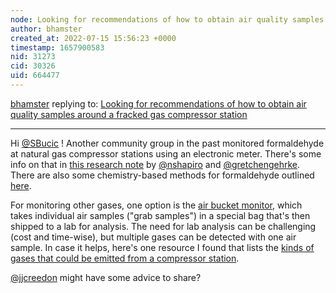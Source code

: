 ```yaml
---
node: Looking for recommendations of how to obtain air quality samples around a fracked gas compressor station
author: bhamster
created_at: 2022-07-15 15:56:23 +0000
timestamp: 1657900583
nid: 31273
cid: 30326
uid: 664477
---
```




[bhamster](../profile/bhamster) replying to: [Looking for recommendations of how to obtain air quality samples around a fracked gas compressor station](../notes/SBucic/07-11-2022/looking-for-recommendations-of-how-to-obtain-air-quality-samples-around-a-fracked-gas-compressor-station)

----
Hi [@SBucic](/profile/SBucic) ! Another community group in the past monitored formaldehyde at natural gas compressor stations using an electronic meter. There's some info on that in [this research note](https://publiclab.org/notes/nshapiro/05-08-2015/community-formaldehyde-monitoring-at-natural-gas-compressor-stations-protocol-and-data-sheet) by [@nshapiro](/profile/nshapiro) and [@gretchengehrke](/profile/gretchengehrke). There are also some chemistry-based methods for formaldehyde outlined [here](https://publiclab.org/wiki/formaldehyde-test-kit#Existing+Methods).

For monitoring other gases, one option is the [air bucket monitor](https://publiclab.org/wiki/bucket-monitor), which takes individual air samples ("grab samples") in a special bag that's then shipped to a lab for analysis. The need for lab analysis can be challenging (cost and time-wise), but multiple gases can be detected with one air sample. In case it helps, here's one resource I found that lists the [kinds of gases that could be emitted from a compressor station](https://www.nocompressor.com/air-quality).

[@jjcreedon](/profile/jjcreedon) might have some advice to share? 